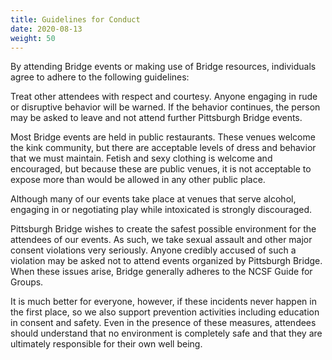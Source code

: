 ```yaml
---
title: Guidelines for Conduct
date: 2020-08-13
weight: 50
---
```


By attending Bridge events or making use of Bridge resources, individuals agree to adhere to the following guidelines:

Treat other attendees with respect and courtesy. Anyone engaging in rude or disruptive behavior will be warned. If the behavior continues, the person may be asked to leave and not attend further Pittsburgh Bridge events.

Most Bridge events are held in public restaurants. These venues welcome the kink community, but there are acceptable levels of dress and behavior that we must maintain. Fetish and sexy clothing is welcome and encouraged, but because these are public venues, it is not acceptable to expose more than would be allowed in any other public place.

Although many of our events take place at venues that serve alcohol, engaging in or negotiating play while intoxicated is strongly discouraged.

Pittsburgh Bridge wishes to create the safest possible environment for the attendees of our events. As such, we take sexual assault and other major consent violations very seriously. Anyone credibly accused of such a violation may be asked not to attend events organized by Pittsburgh Bridge. When these issues arise, Bridge generally adheres to the NCSF Guide for Groups.

It is much better for everyone, however, if these incidents never happen in the first place, so we also support prevention activities including education in consent and safety. Even in the presence of these measures, attendees should understand that no environment is completely safe and that they are ultimately responsible for their own well being.

